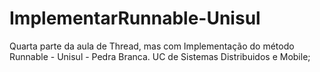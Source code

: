 # ImplementarRunnable-Unisul
Quarta parte da aula de Thread, mas com Implementação do método Runnable - Unisul - Pedra Branca. UC de Sistemas Distribuidos e Mobile; 
